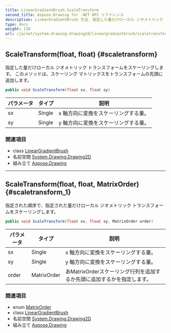 ```yaml
---
title: LinearGradientBrush.ScaleTransform
second_title: Aspose.Drawing for .NET API リファレンス
description: LinearGradientBrush 方法. 指定した量だけローカル ジオメトリック トランスフォームをスケーリングします このメソッドはスケーリング マトリックスをトランスフォームの先頭に追加します
type: docs
weight: 130
url: /ja/net/system.drawing.drawing2d/lineargradientbrush/scaletransform/
---
```

## ScaleTransform(float, float) {#scaletransform}

指定した量だけローカル ジオメトリック トランスフォームをスケーリングします。 このメソッドは、スケーリング マトリックスをトランスフォームの先頭に追加します。

```csharp
public void ScaleTransform(float sx, float sy)
```

| パラメータ | タイプ | 説明 |
| --- | --- | --- |
| sx | Single | x 軸方向に変換をスケーリングする量。 |
| sy | Single | y 軸方向に変換をスケーリングする量。 |

### 関連項目

* class [LinearGradientBrush](../)
* 名前空間 [System.Drawing.Drawing2D](../../lineargradientbrush/)
* 組み立て [Aspose.Drawing](../../../)

---

## ScaleTransform(float, float, MatrixOrder) {#scaletransform_1}

指定された順序で、指定された量だけローカル ジオメトリック トランスフォームをスケーリングします。

```csharp
public void ScaleTransform(float sx, float sy, MatrixOrder order)
```

| パラメータ | タイプ | 説明 |
| --- | --- | --- |
| sx | Single | x 軸方向に変換をスケーリングする量。 |
| sy | Single | y 軸方向に変換をスケーリングする量。 |
| order | MatrixOrder | あMatrixOrderスケーリング行列を追加するか先頭に追加するかを指定します。 |

### 関連項目

* enum [MatrixOrder](../../matrixorder/)
* class [LinearGradientBrush](../)
* 名前空間 [System.Drawing.Drawing2D](../../lineargradientbrush/)
* 組み立て [Aspose.Drawing](../../../)


